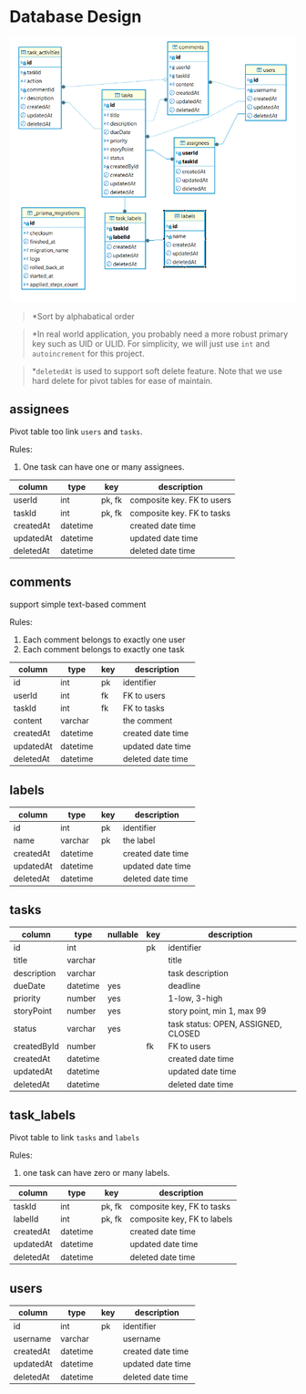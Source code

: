 # Database Design

![image](./erd.png)

> \*Sort by alphabatical order

> \*In real world application, you probably need a more robust primary key such as UID or ULID. For simplicity, we will just use `int` and `autoincrement` for this project.

> \*`deletedAt` is used to support soft delete feature. Note that we use hard delete for pivot tables for ease of maintain.

## assignees

Pivot table too link `users` and `tasks`.

Rules:

1. One task can have one or many assignees.

| column    | type     | key    | description                |
| --------- | -------- | ------ | -------------------------- |
| userId    | int      | pk, fk | composite key. FK to users |
| taskId    | int      | pk, fk | composite key. FK to tasks |
| createdAt | datetime |        | created date time          |
| updatedAt | datetime |        | updated date time          |
| deletedAt | datetime |        | deleted date time          |

## comments

support simple text-based comment

Rules:

1. Each comment belongs to exactly one user
2. Each comment belongs to exactly one task

| column    | type     | key | description       |
| --------- | -------- | --- | ----------------- |
| id        | int      | pk  | identifier        |
| userId    | int      | fk  | FK to users       |
| taskId    | int      | fk  | FK to tasks       |
| content   | varchar  |     | the comment       |
| createdAt | datetime |     | created date time |
| updatedAt | datetime |     | updated date time |
| deletedAt | datetime |     | deleted date time |

## labels

| column    | type     | key | description       |
| --------- | -------- | --- | ----------------- |
| id        | int      | pk  | identifier        |
| name      | varchar  | pk  | the label         |
| createdAt | datetime |     | created date time |
| updatedAt | datetime |     | updated date time |
| deletedAt | datetime |     | deleted date time |

## tasks

| column      | type     | nullable | key | description                         |
| ----------- | -------- | -------- | --- | ----------------------------------- |
| id          | int      |          | pk  | identifier                          |
| title       | varchar  |          |     | title                               |
| description | varchar  |          |     | task description                    |
| dueDate     | datetime | yes      |     | deadline                            |
| priority    | number   | yes      |     | 1-low, 3-high                       |
| storyPoint  | number   | yes      |     | story point, min 1, max 99          |
| status      | varchar  | yes      |     | task status: OPEN, ASSIGNED, CLOSED |
| createdById | number   |          | fk  | FK to users                         |
| createdAt   | datetime |          |     | created date time                   |
| updatedAt   | datetime |          |     | updated date time                   |
| deletedAt   | datetime |          |     | deleted date time                   |

## task_labels

Pivot table to link `tasks` and `labels`

Rules:

1. one task can have zero or many labels.

| column    | type     | key    | description                 |
| --------- | -------- | ------ | --------------------------- |
| taskId    | int      | pk, fk | composite key, FK to tasks  |
| labelId   | int      | pk, fk | composite key, FK to labels |
| createdAt | datetime |        | created date time           |
| updatedAt | datetime |        | updated date time           |
| deletedAt | datetime |        | deleted date time           |

## users

| column    | type     | key | description       |
| --------- | -------- | --- | ----------------- |
| id        | int      | pk  | identifier        |
| username  | varchar  |     | username          |
| createdAt | datetime |     | created date time |
| updatedAt | datetime |     | updated date time |
| deletedAt | datetime |     | deleted date time |
